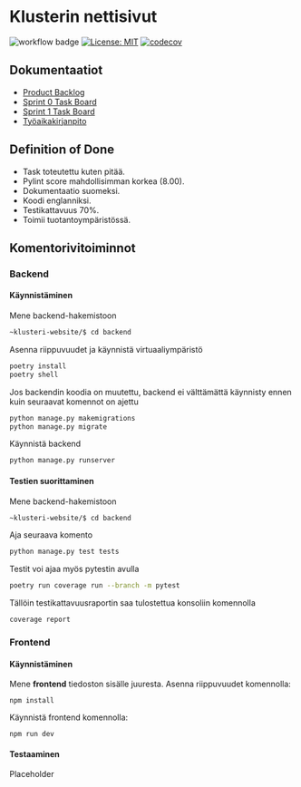 # Klusterin nettisivut

![workflow badge](https://github.com/matlury/klusteri-website/workflows/CI/badge.svg)
[![License: MIT](https://img.shields.io/badge/License-MIT-yellow.svg)](https://opensource.org/licenses/MIT)
[![codecov](https://codecov.io/gh/matlury/klusteri-website/branch/main/graph/badge.svg?token=OO3HO2Y8BR)](https://codecov.io/gh/matlury/klusteri-website)


## Dokumentaatiot

- [Product Backlog](https://github.com/orgs/matlury/projects/1)
- [Sprint 0 Task Board](https://github.com/orgs/matlury/projects/2/views/1)
- [Sprint 1 Task Board](https://github.com/orgs/matlury/projects/4)
- [Työaikakirjanpito](https://helsinkifi-my.sharepoint.com/:x:/g/personal/lottatan_ad_helsinki_fi/EZIQBLlssnFAqYrJUHNZ14gBl33k5Y19wSDGfExXcVhacw?e=qAxWNy)

## Definition of Done

- Task toteutettu kuten pitää.
- Pylint score mahdollisimman korkea (8.00).
- Dokumentaatio suomeksi.
- Koodi englanniksi.
- Testikattavuus 70%.
- Toimii tuotantoympäristössä.

## Komentorivitoiminnot

### Backend

#### Käynnistäminen
Mene backend-hakemistoon
```bash
~klusteri-website/$ cd backend 
```
Asenna riippuvuudet ja käynnistä virtuaaliympäristö
```bash
poetry install
poetry shell
```

Jos backendin koodia on muutettu, backend ei välttämättä käynnisty ennen kuin seuraavat komennot on ajettu
```bash
python manage.py makemigrations
python manage.py migrate
```

Käynnistä backend
```bash
python manage.py runserver
```

#### Testien suorittaminen

Mene backend-hakemistoon
```bash
~klusteri-website/$ cd backend 
```
Aja seuraava komento
```bash
python manage.py test tests
```

Testit voi ajaa myös pytestin avulla
```bash
poetry run coverage run --branch -m pytest
```
Tällöin testikattavuusraportin saa tulostettua konsoliin komennolla
```
coverage report
```

### Frontend

#### Käynnistäminen
Mene **frontend** tiedoston sisälle juuresta.
Asenna riippuvuudet komennolla:

```
npm install
```
Käynnistä frontend komennolla:
```
npm run dev
```

#### Testaaminen

Placeholder
